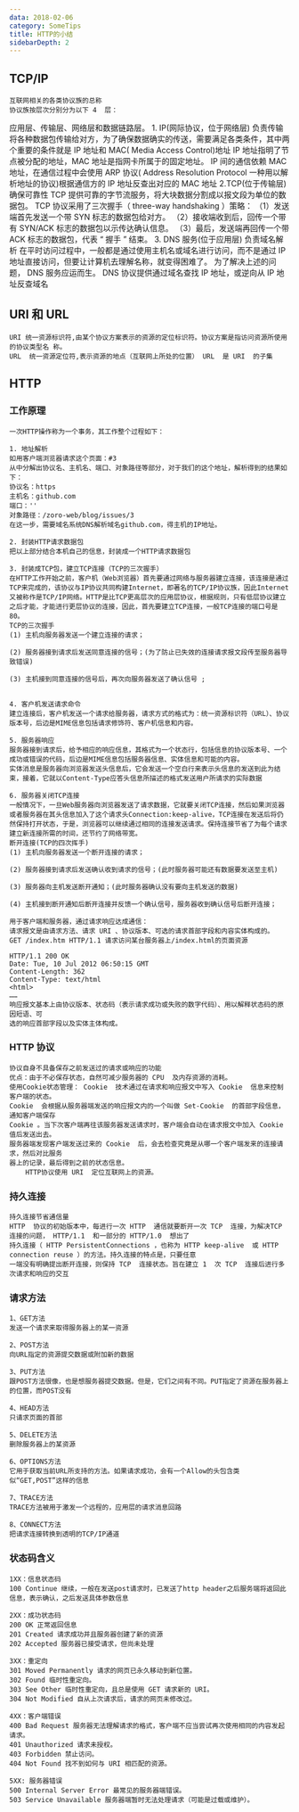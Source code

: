 ```yaml
---
data: 2018-02-06
category: SomeTips
title: HTTP的小结
sidebarDepth: 2
---
```


## TCP/IP

    互联网相关的各类协议族的总称
    协议族按层次分别分为以下 4  层：

应用层、传输层、网络层和数据链路层。 1. IP(网际协议，位于网络层) 负责传输
将各种数据包传输给对方，为了确保数据确实的传送，需要满足各类条件，其中两个重要的条件就是 IP 地址和 MAC( Media Access Control)地址
IP 地址指明了节点被分配的地址，MAC 地址是指网卡所属于的固定地址。
IP 间的通信依赖 MAC 地址，在通信过程中会使用 ARP 协议( Address Resolution Protocol 一种用以解析地址的协议)根据通信方的 IP 地址反查出对应的 MAC 地址
2.TCP(位于传输层) 确保可靠性
TCP 提供可靠的字节流服务，将大块数据分割成以报文段为单位的数据包。
TCP 协议采用了三次握手（ three-way handshaking ）策略：
（1）发送端首先发送一个带 SYN 标志的数据包给对方。
（2）接收端收到后，回传一个带有 SYN/ACK 标志的数据包以示传达确认信息。
（3）最后，发送端再回传一个带 ACK 标志的数据包，代表 “ 握手 ” 结束。 3. DNS 服务(位于应用层) 负责域名解析
在平时访问过程中，一般都是通过使用主机名或域名进行访问，而不是通过 IP 地址直接访问，但要让计算机去理解名称，就变得困难了。
为了解决上述的问题， DNS 服务应运而生。 DNS 协议提供通过域名查找 IP 地址，或逆向从 IP 地址反查域名

## URI 和 URL

    URI 统一资源标识符,由某个协议方案表示的资源的定位标识符。协议方案是指访问资源所使用的协议类型名 称。
    URL  统一资源定位符,表示资源的地点（互联网上所处的位置） URL  是 URI  的子集

## HTTP

### 工作原理

    一次HTTP操作称为一个事务，其工作整个过程如下：

    1. 地址解析
    如用客户端浏览器请求这个页面：#3
    从中分解出协议名、主机名、端口、对象路径等部分，对于我们的这个地址，解析得到的结果如下：
    协议名：https
    主机名：github.com
    端口：''
    对象路径：/zoro-web/blog/issues/3
    在这一步，需要域名系统DNS解析域名github.com，得主机的IP地址。

    2. 封装HTTP请求数据包
    把以上部分结合本机自己的信息，封装成一个HTTP请求数据包

    3. 封装成TCP包，建立TCP连接（TCP的三次握手）
    在HTTP工作开始之前，客户机（Web浏览器）首先要通过网络与服务器建立连接，该连接是通过TCP来完成的，该协议与IP协议共同构建Internet，即著名的TCP/IP协议族，因此Internet又被称作是TCP/IP网络。HTTP是比TCP更高层次的应用层协议，根据规则，只有低层协议建立之后才能，才能进行更层协议的连接，因此，首先要建立TCP连接，一般TCP连接的端口号是80。
    TCP的三次握手
    (1) 主机向服务器发送一个建立连接的请求；

    (2) 服务器接到请求后发送同意连接的信号；(为了防止已失效的连接请求报文段传至服务器导致错误)

    (3) 主机接到同意连接的信号后，再次向服务器发送了确认信号 ;


    4. 客户机发送请求命令
    建立连接后，客户机发送一个请求给服务器，请求方式的格式为：统一资源标识符（URL）、协议版本号，后边是MIME信息包括请求修饰符、客户机信息和内容。

    5. 服务器响应
    服务器接到请求后，给予相应的响应信息，其格式为一个状态行，包括信息的协议版本号、一个成功或错误的代码，后边是MIME信息包括服务器信息、实体信息和可能的内容。
    实体消息是服务器向浏览器发送头信息后，它会发送一个空白行来表示头信息的发送到此为结束，接着，它就以Content-Type应答头信息所描述的格式发送用户所请求的实际数据

    6. 服务器关闭TCP连接
    一般情况下，一旦Web服务器向浏览器发送了请求数据，它就要关闭TCP连接，然后如果浏览器或者服务器在其头信息加入了这个请求头Connection:keep-alive，TCP连接在发送后将仍然保持打开状态，于是，浏览器可以继续通过相同的连接发送请求。保持连接节省了为每个请求建立新连接所需的时间，还节约了网络带宽。
    断开连接(TCP的四次挥手)
    (1) 主机向服务器发送一个断开连接的请求；

    (2) 服务器接到请求后发送确认收到请求的信号；(此时服务器可能还有数据要发送至主机)

    (3) 服务器向主机发送断开通知；(此时服务器确认没有要向主机发送的数据)

    (4) 主机接到断开通知后断开连接并反馈一个确认信号，服务器收到确认信号后断开连接；

    用于客户端和服务器，通过请求响应达成通信：
    请求报文是由请求方法、请求 URI 、协议版本、可选的请求首部字段和内容实体构成的。
    GET /index.htm HTTP/1.1 请求访问某台服务器上/index.html的页面资源

    HTTP/1.1 200 OK
    Date: Tue, 10 Jul 2012 06:50:15 GMT
    Content-Length: 362
    Content-Type: text/html
    <html>
    ……
    响应报文基本上由协议版本、状态码（表示请求成功或失败的数字代码）、用以解释状态码的原因短语、可
    选的响应首部字段以及实体主体构成。

### HTTP 协议

    协议自身不具备保存之前发送过的请求或响应的功能
    优点：由于不必保存状态，自然可减少服务器的 CPU  及内存资源的消耗。
    使用Cookie状态管理： Cookie  技术通过在请求和响应报文中写入 Cookie  信息来控制客户端的状态。
    Cookie  会根据从服务器端发送的响应报文内的一个叫做 Set-Cookie  的首部字段信息，通知客户端保存
    Cookie 。当下次客户端再往该服务器发送请求时，客户端会自动在请求报文中加入 Cookie  值后发送出去。
    服务器端发现客户端发送过来的 Cookie  后，会去检查究竟是从哪一个客户端发来的连接请求，然后对比服务
    器上的记录，最后得到之前的状态信息。
        HTTP协议使用 URI  定位互联网上的资源。

### 持久连接

    持久连接节省通信量
    HTTP  协议的初始版本中，每进行一次 HTTP  通信就要断开一次 TCP  连接，为解决TCP  连接的问题， HTTP/1.1  和一部分的 HTTP/1.0  想出了
    持久连接（ HTTP PersistentConnections ，也称为 HTTP keep-alive  或 HTTP connection reuse ）的方法。持久连接的特点是，只要任意
    一端没有明确提出断开连接，则保持 TCP  连接状态。旨在建立 1  次 TCP  连接后进行多次请求和响应的交互

### 请求方法

    1、GET方法
    发送一个请求来取得服务器上的某一资源

    2、POST方法
    向URL指定的资源提交数据或附加新的数据

    3、PUT方法
    跟POST方法很像，也是想服务器提交数据。但是，它们之间有不同。PUT指定了资源在服务器上的位置，而POST没有

    4、HEAD方法
    只请求页面的首部

    5、DELETE方法
    删除服务器上的某资源

    6、OPTIONS方法
    它用于获取当前URL所支持的方法。如果请求成功，会有一个Allow的头包含类似“GET,POST”这样的信息

    7、TRACE方法
    TRACE方法被用于激发一个远程的，应用层的请求消息回路

    8、CONNECT方法
    把请求连接转换到透明的TCP/IP通道

### 状态码含义

    1XX：信息状态码
    100 Continue 继续，一般在发送post请求时，已发送了http header之后服务端将返回此信息，表示确认，之后发送具体参数信息

    2XX：成功状态码
    200 OK 正常返回信息
    201 Created 请求成功并且服务器创建了新的资源
    202 Accepted 服务器已接受请求，但尚未处理

    3XX：重定向
    301 Moved Permanently 请求的网页已永久移动到新位置。
    302 Found 临时性重定向。
    303 See Other 临时性重定向，且总是使用 GET 请求新的 URI。
    304 Not Modified 自从上次请求后，请求的网页未修改过。

    4XX：客户端错误
    400 Bad Request 服务器无法理解请求的格式，客户端不应当尝试再次使用相同的内容发起请求。
    401 Unauthorized 请求未授权。
    403 Forbidden 禁止访问。
    404 Not Found 找不到如何与 URI 相匹配的资源。

    5XX: 服务器错误
    500 Internal Server Error 最常见的服务器端错误。
    503 Service Unavailable 服务器端暂时无法处理请求（可能是过载或维护）。
